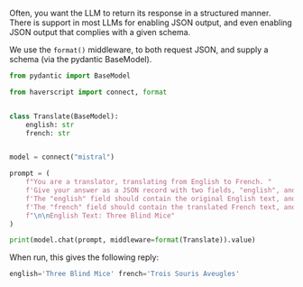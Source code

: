 Often, you want the LLM to return its response in a structured manner. There is
support in most LLMs for enabling JSON output, and even enabling JSON output
that complies with a given schema.

We use the `format()` middleware, to both request
JSON, and supply a schema (via the pydantic BaseModel).

```python
from pydantic import BaseModel

from haverscript import connect, format


class Translate(BaseModel):
    english: str
    french: str


model = connect("mistral")

prompt = (
    f"You are a translator, translating from English to French. "
    f'Give your answer as a JSON record with two fields, "english", and "french". '
    f'The "english" field should contain the original English text, and only the original text.'
    f'The "french" field should contain the translated French text, and only the translated text.'
    f"\n\nEnglish Text: Three Blind Mice"
)

print(model.chat(prompt, middleware=format(Translate)).value)
```

When run, this gives the following reply:

```python
english='Three Blind Mice' french='Trois Souris Aveugles'
```